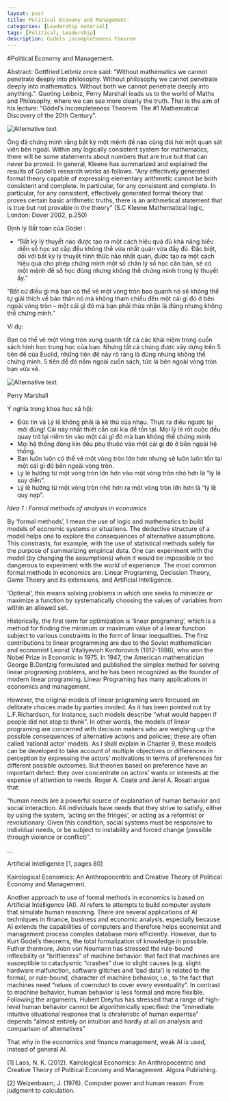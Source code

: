 ```yaml
---
layout: post
title: Political Economy and Management.
categories: [Leadership material]
tags: [Political, Leadership]
description: Godels incompleteness theorem
---
```


#Political Economy and Management.

Abstract: Gottfried Leibniz once said: “Without mathematics we cannot penetrate deeply into philosophy. Without philosophy we cannot penetrate deeply into mathematics. Without both we cannot penetrate deeply into anything.”. Quoting Leibniz, Perry Marshall leads us to the world of Maths and Philosophy, where we can see more clearly the truth. That is the aim of his lecture: “Gödel’s Incompleteness Theorem: The #1 Mathematical Discovery of the 20th Century”.

![Alternative text](https://viethungpham.files.wordpress.com/2014/08/gode1m.jpg?w=833    "Godels")

Ông đã chứng minh rằng bất kỳ một mệnh đề nào cũng đòi hỏi một quan sát viên bên ngoài. Within any logically consistent system for mathematics, there will be some statements about numbers that are true but that can never be proved. In general, Kleene has summarized and explained the results of Godel’s research works as follows. “Any effectively generated formal theory capable of expressing elementary arithmetic cannot be both consistent and complete. In particular, for any consistent and complete. In particular, for any consistent, effectively generated formal theory that proves certain basic arithmetic truths, there is an arithmetical statement that is true but not provable in the theory” (S.C Kleene Mathematical logic, London: Dover 2002, p.250)

Định lý Bất toàn của Gödel :

-   “Bất kỳ lý thuyết nào được tạo ra một cách hiệu quả đủ khả năng biểu diễn số học sơ cấp đều không thể vừa nhất quán vừa đầy đủ. Đặc biệt, đối với bất kỳ lý thuyết hình thức nào nhất quán, được tạo ra một cách hiệu quả cho phép chứng minh một số chân lý số học căn bản, sẽ có một mệnh đề số học đúng nhưng không thể chứng minh trong lý thuyết ấy.”

“Bất cứ điều gì mà bạn có thể vẽ một vòng tròn bao quanh nó sẽ không thể tự giải thích về bản thân nó mà không tham chiếu đến một cái gì đó ở bên ngoài vòng tròn – một cái gì đó mà bạn phải thừa nhận là đúng nhưng không thể chứng minh.”

Ví dụ:

Bạn có thể vẽ một vòng tròn xung quanh tất cả các khái niệm trong cuốn sách hình học trung học của bạn. Nhưng tất cả chúng được xây dựng trên 5 tiên đề của Euclid, những tiên đề này rõ ràng là đúng nhưng không thể chứng minh. 5 tiên đề đó nằm ngoài cuốn sách, tức là bên ngoài vòng tròn bạn vừa vẽ.

![Alternative text]( https://viethungpham.files.wordpress.com/2014/08/perry-marshall2.jpg?w=300&h=200 "Perry Marshall")

Perry Marshall

Ý nghĩa trong khoa học xã hội:

- Đức tin và Lý lẽ không phải là kẻ thù của nhau. Thực ra điều ngược lại mới đúng! Cái này nhất thiết cần cái kia để tồn tại. Mọi lý lẽ rốt cuộc đều quay trở lại niềm tin vào một cái gì đó mà bạn không thể chứng minh.
- Mọi hệ thống đóng kín đều phụ thuộc vào một cái gì đó ở bên ngoài hệ thống.
- Bạn luôn luôn có thể vẽ một vòng tròn lớn hơn nhưng sẽ luôn luôn tồn tại một cái gì đó bên ngoài vòng tròn.
- Lý lẽ hướng từ một vòng tròn lớn hơn vào một vòng tròn nhỏ hơn là “lý lẽ suy diễn”.
- Lý lẽ hướng từ một vòng tròn nhỏ hơn ra một vòng tròn lớn hơn là “lý lẽ quy nạp”.

*Idea 1 : Formal methods of analysis in economics*

By ‘formal methods’, I mean the use of logic and mathematics to build models of economic systems or situations. The deductive structure of a model helps one to explore the consequences of alternative assumptions. This constrasts, for example, with the use of statistical methods solely for the purpose of summarizing empirical data. One can experiment with the model (by changing the assumptions) when it would be impossible or too dangerous to experiment with the world of experience. The most common formal methods in economics are: Linear Programing, Decission Theory, Game Thoery and its extensions, and Artificial Intelligence.

‘Optimal’, this means solving problems in which one seeks to minimize or maximize a function by systematically choosing the values of variables from within an allowed set.

Historically, the first term for optimization is ‘linear programing’, which is a method for finding the minimum or maximum value of a linear function subject to various constraints in the form of linear inequalities. The first contributions to linear programming  are due to the Soviet mathematician and economist Leonid Vitaliyevich Kontorovich (1912-1986), who won the Nobel Prize in Economic in 1975. In 1947, the American mathematician George B.Dantzig formulated and published the simplex method for solving linear programing problems, and he has been recognized as the founder of modern linear programing. Linear Programing has many applications in economics and management.

However, the original models of linear programing were forcused on delibrate choices made by parties involed. As it has been pointed out by L.F.Richardson, for instance, such models describe “what would happen if people did not stop to think”. In other words, the models of linear programing are concerned with decision makers who are weighing up the possible consequences of alternative actions and policies; these are often called ‘rational actor’ models. As I shall explain in Chapter 9, these models can be developed to take account of multiple objectives or differences in perception by expressing the actors’ motivations in terms of preferences for different possible outcomes. But theories based on preference have an important defect: they over concentrate on actors’ wants or interests at the expense of attention to needs. Roger A. Coate and Jerel A. Rosati argue that:

“human needs are a powerful source of explanation of human behavior and social interaction. All individuals have needs that they strive to satisfy, either by using the system, ‘acting on the fringes’, or acting as a reformist or revolutionary. Given this condition, social systems must be responsive to individual needs, or be subject to instability and forced change (possible through violence or conflict)”.

…

Artificial intelligence [1, pages 80]

Kairological Economics: An Anthropocentric and Creative Theory of Political Economy and Management.

Another approach to use of formal methods in economics is based on Artificial Intelligence (AI). AI refers to attempts to build computer system that simulate human reasoning. There are several applications of AI  techniques in finance, business and economic analysis, especially because AI extends the capabilities of computers and therefore helps economist and management process complex database more efficiently. However, due to Kurt Godel’s theorems, the total formalization of knowledge in possible. Futher thermore, Jobn von Neumann has stressed the rule-bound inflexibility or “brittleness” of machine behavior: that fact that machines are susceptible to cataclysmic “crashes” due to slight causes (e.g. slight hardware malfunction, software glitches and ‘bad data’) is related to the formal, or rule-bound, character of machine behavior, i.e., to the fact that machines need “relues of coernduct to cover every eventuality”. In contrast to machine behavior, human behavior is less formal and more flexible. Following the arguments, Hubert Dreyfus has stressed that a range of high-level human behavior cannot be algorithmically specified: the “immediate intuitive situational response that is chrateristic of human expertise” depends “almost entirely on intuition and hardly at all on analysis and comparison of alternatives”

That why in the economics and finance management, weak AI is used, instead of general AI.

[1] Laos, N. K. (2012). Kairological Economics: An Anthropocentric and Creative Theory of Political Economy and Management. Algora Publishing.

[2] Weizenbaum, J. (1976). Computer power and human reason: From judgment to calculation.